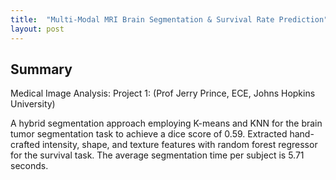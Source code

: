```yaml
---
title:  "Multi-Modal MRI Brain Segmentation & Survival Rate Prediction"
layout: post
---
```



## Summary
Medical Image Analysis: Project 1: (Prof Jerry Prince, ECE, Johns Hopkins University)

A hybrid segmentation approach employing K-means and KNN for the brain tumor segmentation task to achieve a dice score of 0.59. Extracted hand-crafted intensity, shape, and texture features with random forest regressor for the survival task.
The average segmentation time per subject is 5.71 seconds. 
